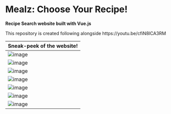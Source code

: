 # Mealz: Choose Your Recipe!
**Recipe Search website built with Vue.js**
<p> This repository is created following alongside https://youtu.be/cfiN8lCA3RM </p>

| Sneak-peek of the website! |
|----------------------------|
| ![image](https://github.com/user-attachments/assets/dd078370-6fe4-4bd3-8f64-46662ef2114b) |
| ![image](https://github.com/user-attachments/assets/05d034e6-e790-40f4-9e13-566b42635ce1) |
| ![image](https://github.com/user-attachments/assets/dbcf40c8-31d6-4ce7-aa9e-efef963fb21d) |
| ![image](https://github.com/user-attachments/assets/1c7c60ee-a8a3-4f67-a66e-12525573a949) |
| ![image](https://github.com/user-attachments/assets/60c2858d-8414-46c0-84df-670d1d2bd20f) |
| ![image](https://github.com/user-attachments/assets/701a28ff-02be-4cf9-b8d2-7f434be5e1e8) |
| ![image](https://github.com/user-attachments/assets/6a6d93c6-48bb-4edc-a577-0cc2ca91fc1e) |
